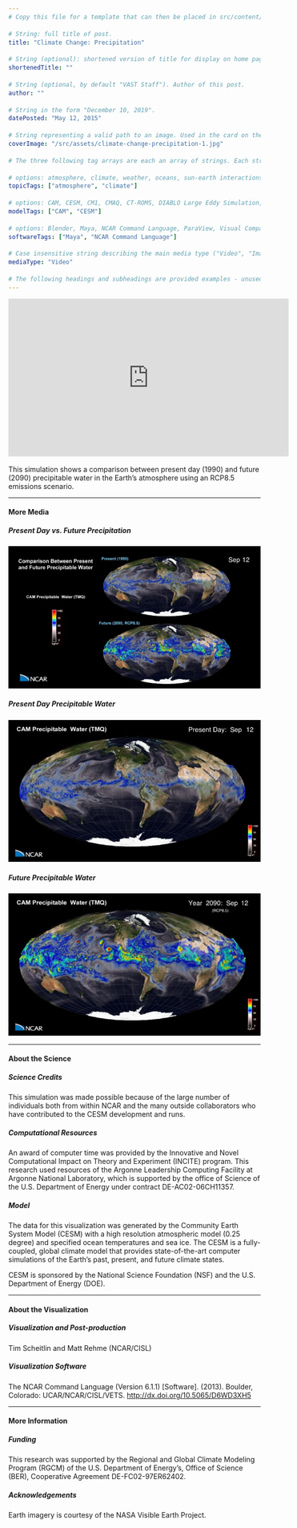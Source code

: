 ```yaml
---
# Copy this file for a template that can then be placed in src/content/visualizations. The name of this file will be used as the URL for the post.

# String: full title of post.
title: "Climate Change: Precipitation"

# String (optional): shortened version of title for display on home page in card.
shortenedTitle: ""

# String (optional, by default "VAST Staff"). Author of this post.
author: ""

# String in the form "December 10, 2019".
datePosted: "May 12, 2015" 

# String representing a valid path to an image. Used in the card on the main page. Likely to be in the form "/src/assets/..." for images located in src/assets.
coverImage: "/src/assets/climate-change-precipitation-1.jpg"

# The three following tag arrays are each an array of strings. Each string (case insensitive) represents a filter from the front page. Tags that do not correspond to a current filter will be ignored for filtering.

# options: atmosphere, climate, weather, oceans, sun-earth interactions, fire dynamics, solid earth, recent publications, experimental technologies
topicTags: ["atmosphere", "climate"]

# options: CAM, CESM, CM1, CMAQ, CT-ROMS, DIABLO Large Eddy Simulation, HRRR, HWRF, MPAS, SIMA, WACCM, WRF
modelTags: ["CAM", "CESM"]

# options: Blender, Maya, NCAR Command Language, ParaView, Visual Comparator, VAPOR
softwareTags: ["Maya", "NCAR Command Language"]

# Case insensitive string describing the main media type ("Video", "Image", "App", etc). This is displayed in the post heading as a small tag above the title.
mediaType: "Video"

# The following headings and subheadings are provided examples - unused ones can be deleted. All Markdown content below will be rendered in the frontend.
---
```


<iframe width="560" height="315" src="https://www.youtube.com/embed/tm1w_FPosT4?si=7LbpXAtGxeyqEYLD" title="YouTube video player" frameborder="0" allow="accelerometer; autoplay; clipboard-write; encrypted-media; gyroscope; picture-in-picture; web-share" referrerpolicy="strict-origin-when-cross-origin" allowfullscreen></iframe>

This simulation shows a comparison between present day (1990) and future (2090) precipitable water in the Earth’s atmosphere using an RCP8.5 emissions scenario.

___

#### More Media

##### Present Day vs. Future Precipitation

![Present Day vs. Future Precipitation](../../assets/climate-change-precipitation-1.jpg)

##### Present Day Precipitable Water

![Present Day Precipitable Water](../../assets/climate-change-precipitation-2.jpg)

##### Future Precipitable Water

![Future Precipitable Water](../../assets/climate-change-precipitation-3.jpg)

___

#### About the Science

##### Science Credits

This simulation was made possible because of the large number of individuals both from within NCAR and the many outside collaborators who have contributed to the CESM development and runs.

##### Computational Resources

An award of computer time was provided by the Innovative and Novel Computational Impact on Theory and Experiment (INCITE) program. This research used resources of the Argonne Leadership Computing Facility at Argonne National Laboratory, which is supported by the office of Science of the U.S. Department of Energy under contract DE-AC02-06CH11357.

##### Model

The data for this visualization was generated by the Community Earth System Model (CESM) with a high resolution atmospheric model (0.25 degree) and specified ocean temperatures and sea ice. The CESM is a fully-coupled, global climate model that provides state-of-the-art computer simulations of the Earth’s past, present, and future climate states.  

CESM is sponsored by the National Science Foundation (NSF) and the U.S. Department of Energy (DOE).

___

#### About the Visualization

##### Visualization and Post-production

Tim Scheitlin and Matt Rehme (NCAR/CISL)

##### Visualization Software

The NCAR Command Language (Version 6.1.1) [Software]. (2013). Boulder, Colorado: UCAR/NCAR/CISL/VETS. http://dx.doi.org/10.5065/D6WD3XH5

___

#### More Information

##### Funding

This research was supported by the Regional and Global Climate Modeling Program (RGCM) of the U.S. Department of Energy’s, Office of Science (BER), Cooperative Agreement DE-FC02-97ER62402.

##### Acknowledgements

Earth imagery is courtesy of the NASA Visible Earth Project.

